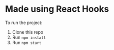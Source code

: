 # Made using React Hooks
To run the project:

1. Clone this repo
2. Run `npm install`
3. Run `npm start`
